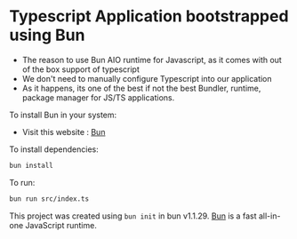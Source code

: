 # Typescript Application bootstrapped using Bun

- The reason to use Bun AIO runtime for Javascript, as it comes with out of the box support of typescript
- We don't need to manually configure Typescript into our application
- As it happens, its one of the best if not the best Bundler, runtime, package manager for JS/TS applications.

To install Bun in your system:

- Visit this website : [Bun](https://bun.sh)

To install dependencies:

```bash
bun install
```

To run:

```bash
bun run src/index.ts
```

This project was created using `bun init` in bun v1.1.29. [Bun](https://bun.sh) is a fast all-in-one JavaScript runtime.

